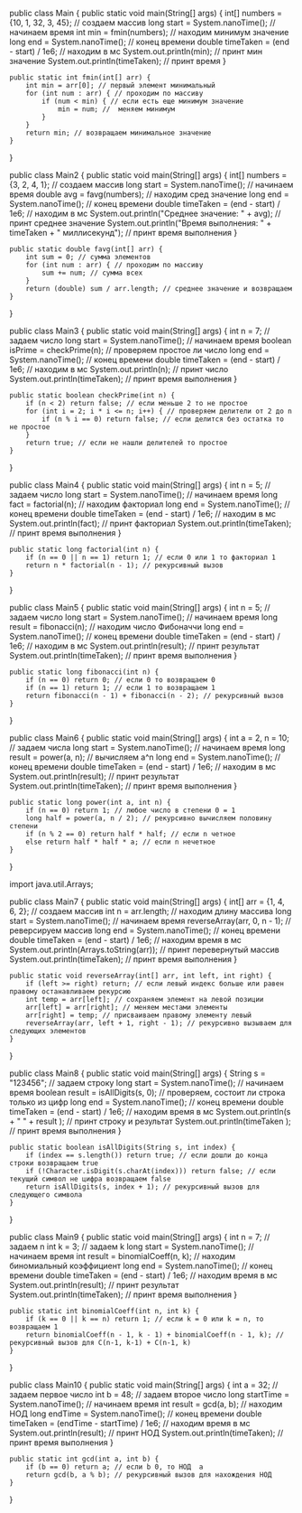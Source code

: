 public class Main {
    public static void main(String[] args) {
        int[] numbers = {10, 1, 32, 3, 45}; // создаем массив
        long start = System.nanoTime(); // начинаем время
        int min = fmin(numbers); //  находим минимум значение
        long end = System.nanoTime(); // конец времени
        double timeTaken = (end - start) / 1e6; //  находим в мс
        System.out.println(min); // принт мин значение
        System.out.println(timeTaken); // принт время 
    }

    public static int fmin(int[] arr) {
        int min = arr[0]; // первый элемент минимальный
        for (int num : arr) { // проходим по массиву
            if (num < min) { // если есть еще минимум значение 
                min = num; //  меняем минимум
            }
        }
        return min; // возвращаем минимальное значение
    }
}


public class Main2 {
    public static void main(String[] args) {
        int[] numbers = {3, 2, 4, 1}; // создаем массив
        long start = System.nanoTime(); // начинаем время
        double avg = favg(numbers); // находим сред значение
        long end = System.nanoTime(); // конец времени
        double timeTaken = (end - start) / 1e6; // находим в мс
        System.out.println("Среднее значение: " + avg); // принт среднее значение
        System.out.println("Время выполнения: " + timeTaken + " миллисекунд"); // принт время выполнения
    }

    public static double favg(int[] arr) {
        int sum = 0; // сумма элементов
        for (int num : arr) { // проходим по массиву
            sum += num; // сумма всех 
        }
        return (double) sum / arr.length; // среднее значение и возвращаем
    }
}


public class Main3 {
    public static void main(String[] args) {
        int n = 7; // задаем число
        long start = System.nanoTime(); // начинаем время
        boolean isPrime = checkPrime(n); // проверяем простое ли число
        long end = System.nanoTime(); // конец времени
        double timeTaken = (end - start) / 1e6; // находим в мс
        System.out.println(n); // принт число
        System.out.println(timeTaken); // принт время выполнения
    }

    public static boolean checkPrime(int n) {
        if (n < 2) return false; // если меньше 2 то не простое
        for (int i = 2; i * i <= n; i++) { // проверяем делители от 2 до n
            if (n % i == 0) return false; // если делится без остатка то не простое
        }
        return true; // если не нашли делителей то простое
    }
}


public class Main4 {
    public static void main(String[] args) {
        int n = 5; // задаем число
        long start = System.nanoTime(); // начинаем время
        long fact = factorial(n); // находим факториал
        long end = System.nanoTime(); // конец времени
        double timeTaken = (end - start) / 1e6; // находим в мс
        System.out.println(fact); // принт факториал
        System.out.println(timeTaken); // принт время выполнения
    }

    public static long factorial(int n) {
        if (n == 0 || n == 1) return 1; // если 0 или 1 то факториал 1
        return n * factorial(n - 1); // рекурсивный вызов
    }
}

public class Main5 {
    public static void main(String[] args) {
        int n = 5; // задаем число
        long start = System.nanoTime(); // начинаем время
        long result = fibonacci(n); // находим число Фибоначчи
        long end = System.nanoTime(); // конец времени
        double timeTaken = (end - start) / 1e6; // находим в мс
        System.out.println(result); // принт результат
        System.out.println(timeTaken); // принт время выполнения
    }

    public static long fibonacci(int n) {
        if (n == 0) return 0; // если 0 то возвращаем 0
        if (n == 1) return 1; // если 1 то возвращаем 1
        return fibonacci(n - 1) + fibonacci(n - 2); // рекурсивный вызов
    }
}


public class Main6 {
    public static void main(String[] args) {
        int a = 2, n = 10; // задаем числа
        long start = System.nanoTime(); // начинаем время
        long result = power(a, n); // вычисляем a^n
        long end = System.nanoTime(); // конец времени
        double timeTaken = (end - start) / 1e6; // находим в мс
        System.out.println(result); // принт результат
        System.out.println(timeTaken); // принт время выполнения
    }

    public static long power(int a, int n) {
        if (n == 0) return 1; // любое число в степени 0 = 1
        long half = power(a, n / 2); // рекурсивно вычисляем половину степени
        if (n % 2 == 0) return half * half; // если n четное
        else return half * half * a; // если n нечетное
    }
}


import java.util.Arrays;

public class Main7 {
    public static void main(String[] args) {
        int[] arr = {1, 4, 6, 2}; // создаем массив
        int n = arr.length; // находим длину массива
        long start = System.nanoTime(); // начинаем время
        reverseArray(arr, 0, n - 1); // реверсируем массив
        long end = System.nanoTime(); // конец времени
        double timeTaken = (end - start) / 1e6; // находим время в мс
        System.out.println(Arrays.toString(arr)); // принт перевернутый массив
        System.out.println(timeTaken); // принт время выполнения
    }

    public static void reverseArray(int[] arr, int left, int right) {
        if (left >= right) return; // если левый индекс больше или равен правому останавливаем рекурсию
        int temp = arr[left]; // сохраняем элемент на левой позиции
        arr[left] = arr[right]; // меняем местами элементы
        arr[right] = temp; // присваиваем правому элементу левый
        reverseArray(arr, left + 1, right - 1); // рекурсивно вызываем для следующих элементов
    }
}


public class Main8 {
    public static void main(String[] args) {
        String s = "123456"; // задаем строку
        long start = System.nanoTime(); // начинаем время
        boolean result = isAllDigits(s, 0); // проверяем, состоит ли строка только из цифр
        long end = System.nanoTime(); // конец времени
        double timeTaken = (end - start) / 1e6; // находим время в мс
        System.out.println(s + " " + result ); // принт строку и результат
        System.out.println(timeTaken ); // принт время выполнения
    }

    public static boolean isAllDigits(String s, int index) {
        if (index == s.length()) return true; // если дошли до конца строки возвращаем true
        if (!Character.isDigit(s.charAt(index))) return false; // если текущий символ не цифра возвращаем false
        return isAllDigits(s, index + 1); // рекурсивный вызов для следующего символа
    }
}


public class Main9 {
    public static void main(String[] args) {
        int n = 7; // задаем n
        int k = 3; // задаем k
        long start = System.nanoTime(); // начинаем время
        int result = binomialCoeff(n, k); // находим биномиальный коэффициент
        long end = System.nanoTime(); // конец времени
        double timeTaken = (end - start) / 1e6; // находим время в мс
        System.out.println(result); // принт результат
        System.out.println(timeTaken); // принт время выполнения
    }

    public static int binomialCoeff(int n, int k) {
        if (k == 0 || k == n) return 1; // если k = 0 или k = n, то возвращаем 1
        return binomialCoeff(n - 1, k - 1) + binomialCoeff(n - 1, k); // рекурсивный вызов для C(n-1, k-1) + C(n-1, k)
    }
}



public class Main10 {
    public static void main(String[] args) {
        int a = 32; // задаем первое число
        int b = 48; // задаем второе число
        long startTime = System.nanoTime(); // начинаем время
        int result = gcd(a, b); // находим НОД
        long endTime = System.nanoTime(); // конец времени
        double timeTaken = (endTime - startTime) / 1e6; // находим время в мс
        System.out.println(result); // принт НОД
        System.out.println(timeTaken); // принт время выполнения
    }

    public static int gcd(int a, int b) {
        if (b == 0) return a; // если b 0, то НОД  a
        return gcd(b, a % b); // рекурсивный вызов для нахождения НОД
    }
}
